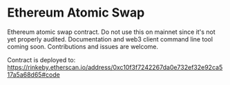 # Ethereum Atomic Swap

Ethereum atomic swap contract. Do not use this on mainnet since it's not yet properly audited. Documentation and web3 client command line tool coming soon. Contributions and issues are welcome.

Contract is deployed to: https://rinkeby.etherscan.io/address/0xc10f3f7242267da0e732ef32e92ca517a5a68d65#code

